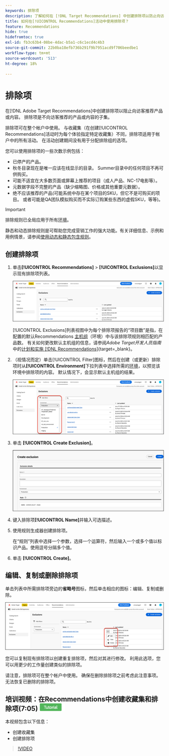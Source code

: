 ```yaml
---
keywords: 排除项
description: 了解如何在 [!DNL Target Recommendations] 中创建排除项以防止向访客推荐产品或内容。
title: 如何在[!UICONTROL Recommendations]活动中使用排除项？
feature: Recommendations
hide: true
hidefromtoc: true
exl-id: fb3c63b4-08be-4dac-b5a1-c6c1ecd4c4b3
source-git-commit: 22b0ba18efb736b291f9b7951acd9f706beedbe1
workflow-type: tm+mt
source-wordcount: '513'
ht-degree: 18%

---
```


# 排除项

在[!DNL Adobe Target Recommendations]中创建排除项以阻止向访客推荐产品或内容。 排除项是不向访客推荐的产品或内容的子集。

排除项可在整个帐户中使用。 与收藏集（在创建[!UICONTROL Recommendations]活动时为每个体验指定特定收藏集）不同，排除项适用于帐户中的所有活动。 在活动创建期间没有用于分配排除组的选项。

您可以使用排除项的一些次数示例包括：

* 已停产的产品。
* 秋冬目录现在是唯一应该在线显示的目录。 Summer目录中的任何项目不再可供购买。
* 可能不适宜在大多数页面或屏幕上推荐的项目（成人产品、NC-17电影等）。
* 元数据字段不完整的产品（缺少缩略图、价格或其他重要元数据）。
* 绝不应该推荐的产品(可能系统中存在某个项目的SKU，但它不是可购买的项目。 或者可能是QA团队模拟购买而不实际订购某些东西的虚假SKU，等等)。

>[!IMPORTANT]
>
>排除规则已全局应用于所有[环境](/help/main/administrating-target/environments.md)。
>
>静态和动态排除规则是可帮助您完成营销工作的强大功能。有关详细信息、示例和用例情景，请参阅[使用动态和静态包含规则](/help/main/c-recommendations/c-algorithms/use-dynamic-and-static-inclusion-rules.md#concept_4CB5C0FA705D4E449BD0B37B3D987F9F)。

## 创建排除项

1. 单击&#x200B;**[!UICONTROL Recommendations]** > **[!UICONTROL Exclusions]**&#x200B;以显示现有排除项列表。

   ![exclusions_list图像](assets/exclusions-list.png)

   [!UICONTROL Exclusions]列表视图中为每个排除项报告的“项目数”是指，在配置的默认Recommendations [主机组](/help/main/administrating-target/hosts.md)（环境）中与该排除项规则相匹配的产品数。 有关如何更改默认主机组的信息，请参阅&#x200B;*Adobe Target开发人员指南*&#x200B;中的[计划和实施 [!DNL Recommendations]](https://experienceleague.adobe.com/en/docs/target-dev/developer/recommendations){target=_blank}。

1. （视情况而定）单击[!UICONTROL Filter]图标，然后在创建（或更新）排除项时从&#x200B;**[!UICONTROL Environment]**&#x200B;下拉列表中选择所需的[环境](/help/main/administrating-target/environments.md)，以预览该环境中排除项的内容。 默认情况下，会显示默认主机组的结果。

   ![创建排除项](/help/main/c-recommendations/c-products/assets/choose-environment.png)

1. 单击 **[!UICONTROL Create Exclusion]**。

   ![创建排除项对话框](/help/main/c-recommendations/c-products/assets/create-exclusion.png)

1. 键入排除项&#x200B;**[!UICONTROL Name]**&#x200B;并输入可选描述。

1. 使用规则生成器创建排除项。

   在“规则”列表中选择一个参数，选择一个运算符，然后输入一个或多个值以标识产品。使用逗号分隔多个值。

1. 单击 **[!UICONTROL Create]**。

<!-- ## Create an exclusion using Advanced Search

You can also create exclusions using [!UICONTROL Advanced Search] on the [Catalog Search](/help/main/c-recommendations/c-products/catalog-search.md#save-as) page ( [!UICONTROL Recommendations] > [!UICONTROL Catalog Search] > [!UICONTROL Advanced Search]). 

![Save as dialog](/help/main/c-recommendations/c-products/assets/save-as.png)

After creating a search using "id > contains," for example, you can then click [!UICONTROL Save As] > [!UICONTROL Exclusion].

>[!IMPORTANT]
>
>The [!UICONTROL Advanced Search] functionality is case-insensitive; however, products returned at the time of delivery are based on case-sensitive search. This mismatch might lead to confusion. Ensure that you consider case-sensitivity when you create exclusions based on results using the Advanced Search functionality. For example, if you perform a search for "Holiday," that initial search lists results containing "Holiday" and "holiday." If you then create an exclusion with the intent to exclude products containing "holiday," only products containing "holiday" are excluded. Products containing "Holiday" are not excluded. -->

## 编辑、复制或删除排除项

单击列表中所需排除项旁边的&#x200B;**省略号**&#x200B;图标，然后单击相应的图标：编辑、复制或删除。

![选项：编辑、复制和删除](/help/main/c-recommendations/c-products/assets/edit-copy-delete.png)

您可以复制现有排除项以创建重复排除项，然后对其进行修改。 利用此选项，您可以用更少的工作量创建类似的排除项。

请注意，排除项可在整个帐户中使用。 确保在删除排除项之前考虑此注意事项。 无法恢复已删除的排除项。

## 培训视频：在Recommendations中创建收藏集和排除项(7:05) ![教程徽章](/help/main/assets/tutorial.png)

本视频包含以下信息：

* 创建收藏集
* 创建排除项

>[!VIDEO](https://video.tv.adobe.com/v/27689)
